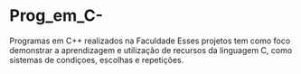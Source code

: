 # Prog_em_C-
Programas em C++ realizados na Faculdade
Esses projetos tem como foco demonstrar a aprendizagem e utilização de recursos da linguagem C, como sistemas de condiçoes, escolhas e repetições.
